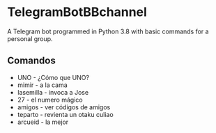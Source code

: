 # TelegramBotBBchannel
 A Telegram bot programmed in Python 3.8 with basic commands for a personal group.
 
## Comandos 
 * UNO - ¿Cómo que UNO?
 * mimir - a la cama
 * lasemilla - invoca a Jose
 * 27 - el numero mágico
 * amigos - ver códigos de amigos
 * teparto - revienta un otaku culiao
 * arcueid - la mejor
 
